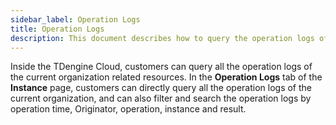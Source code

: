 ```yaml
---
sidebar_label: Operation Logs
title: Operation Logs
description: This document describes how to query the operation logs of your organization in TDengine Cloud.
---
```


Inside the TDengine Cloud, customers can query all the operation logs of the current organization related resources. In the **Operation Logs** tab of the **Instance** page, customers can directly query all the operation logs of the current organization, and can also filter and search the operation logs by operation time, Originator, operation, instance and result.
